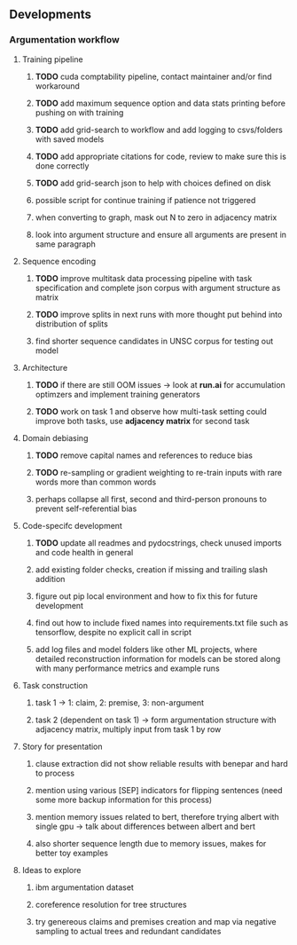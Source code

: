 Developments
------------

### Argumentation workflow

1.  Training pipeline

    1.  **TODO** cuda comptability pipeline, contact
        maintainer and/or find workaround

    2.  **TODO** add maximum sequence option and data stats
        printing before pushing on with training

    3.  **TODO** add grid-search to workflow and add logging
        to csvs/folders with saved models

    4.  **TODO** add appropriate citations for code, review
        to make sure this is done correctly

    5.  **TODO** add grid-search json to help with choices
        defined on disk

    6.  possible script for continue training if patience not triggered

    7.  when converting to graph, mask out N to zero in adjacency matrix

    8.  look into argument structure and ensure all arguments are
        present in same paragraph

2.  Sequence encoding

    1.  **TODO** improve multitask data processing pipeline
        with task specification and complete json corpus with argument
        structure as matrix

    2.  **TODO** improve splits in next runs with more
        thought put behind into distribution of splits

    3.  find shorter sequence candidates in UNSC corpus for testing out
        model

3.  Architecture

    1.  **TODO** if there are still OOM issues -\> look at
        **run.ai** for accumulation optimzers and implement training
        generators

    2.  **TODO** work on task 1 and observe how multi-task
        setting could improve both tasks, use **adjacency matrix** for
        second task

4.  Domain debiasing

    1.  **TODO** remove capital names and references to
        reduce bias

    2.  **TODO** re-sampling or gradient weighting to
        re-train inputs with rare words more than common words

    3.  perhaps collapse all first, second and third-person pronouns to
        prevent self-referential bias

5.  Code-specifc development

    1.  **TODO** update all readmes and pydocstrings, check
        unused imports and code health in general

    2.  add existing folder checks, creation if missing and trailing
        slash addition

    3.  figure out pip local environment and how to fix this for future
        development

    4.  find out how to include fixed names into requirements.txt file
        such as tensorflow, despite no explicit call in script

    5.  add log files and model folders like other ML projects, where
        detailed reconstruction information for models can be stored
        along with many performance metrics and example runs

6.  Task construction

    1.  task 1 -\> 1: claim, 2: premise, 3: non-argument

    2.  task 2 (dependent on task 1) -\> form argumentation structure
        with adjacency matrix, multiply input from task 1 by row

7.  Story for presentation

    1.  clause extraction did not show reliable results with benepar and
        hard to process

    2.  mention using various \[SEP\] indicators for flipping sentences
        (need some more backup information for this process)

    3.  mention memory issues related to bert, therefore trying albert
        with single gpu -\> talk about differences between albert and
        bert

    4.  also shorter sequence length due to memory issues, makes for
        better toy examples

8.  Ideas to explore

    1.  ibm argumentation dataset

    2.  coreference resolution for tree structures

    3.  try genereous claims and premises creation and map via negative
        sampling to actual trees and redundant candidates

